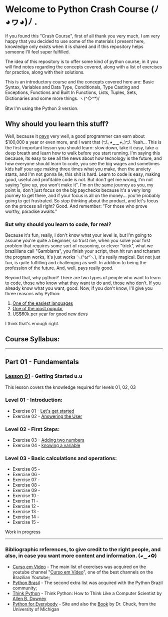 # Welcome to Python Crash Course (ﾉ◕ヮ◕)ﾉ	.

If you found this "Crash Course", first of all thank you very much, I am very happy that you decided to use some of the materials I present here, knowledge only exists when it is shared and if this repository helps someone I'll feel super fulfilled.

The idea of this repository is to offer some kind of python course, in it you will find notes regarding the concepts covered, along with a list of exercises for practice, along with their solutions.

This is an introductory course and the concepts covered here are: Basic Syntax, Variables and Data Type, Conditionals, Type Casting and Exceptions, Functions and Built In Functions, Lists, Tuples, Sets, Dictionaries and some more things. ヽ(^◇^*)/

Btw I'm using the Python 3 version.

## Why should you learn this stuff?

Well, because it [pays](https://money.usnews.com/careers/best-jobs/computer-programmer/salary) very well, a good programmer can earn about $100,000 a year or even more, and I want that (づ｡◕‿‿◕｡)づ. Yeah... This is the first important lesson you should learn: slow down, take it easy, take a deep breath and learn how to walk before you start running. I'm saying this because, its easy to see all the news about how tecnology is the future, and how everyone should learn to code, you see the big wages and sometimes kids half your age making three times what you make, then the anxiety starts, and I'm not gonna lie, this shit is hard. Learn to code is easy, making good, useful and profitable code is not. But don't get me wrong, I'm not saying "give up, you won't make it". I'm on the same journey as you, my point is, don't just focus on the big paychecks because it's a very long journey to get there, and if your focus is all on the money... you're probably going to get frustrated. So stop thinking about the product, and let's focus on the process all right? Good. And remember: "For those who prove worthy, paradise awaits."

### But why should you learn to code, for real?

Because it's fun, really, I don't know what your level is, but I'm going to assume you're quite a beginner, so trust me, when you solve your first problem that requires some sort of reasoning, or clever "trick", what we brazillians call "Gambiarra", you finish your script, then hit run and tcharam the program works, it's just works ＼(^ω^＼), it's really magical. But not just fun, is quite fulfilling and challenging as well. In addition to being the profession of the future. And, well, pays really good. 

Beyond that, why python? There are two types of people who want to learn to code, those who know what they want to do and, those who don't. If you already know what you want, good. Now, if you don't know, I'll give you three reasons why Python: 

1. [One of the easiest languages](https://brainstation.io/career-guides/how-long-does-it-take-to-learn-python#:~:text=Python%20is%20widely%20considered%20one,lot%20of%20practice%20and%20patience.)
2. [One of the most popular](https://statisticstimes.com/tech/top-computer-languages.php)
3. [US$60k per year for good new devs](https://www.simplilearn.com/python-developer-salary-article#:~:text=The%20average%20entry%2Dlevel%20Python,year%20to%20111%2C605%20USD%2Fyear.)

I think that's enough right.

## Course Syllabus:

---

## Part 01 - Fundamentals

### [Lesson 01](https://github.com/marcoshsq/Python_Crash_Course/blob/main/Main_list/01_Fundamentals/01_Intro/Lesson_01.md) - Getting Started u.u
This lesson covers the knowledge required for levels 01, 02, 03

### Level 01 - Introduction:

- Exercise 01 - [Let's get started](https://github.com/marcoshsq/Python_Crash_Course/blob/main/Main_list/01_Fundamentals/01_Intro/ex001.py)
- Exercise 02 - [Answering the User](https://github.com/marcoshsq/Python_Crash_Course/blob/main/Main_list/01_Fundamentals/01_Intro/ex002.py)

### Level 02 - First Steps:

- Exercise 03 - [Adding two numbers](https://github.com/marcoshsq/Python_Crash_Course/blob/main/Main_list/01_Fundamentals/02_First_steps/ex003.py)
- Exercise 04 - [knowing a variable](https://github.com/marcoshsq/Python_Crash_Course/blob/main/Main_list/01_Fundamentals/02_First_steps/ex004.py)

### Level 03 - Basic calculations and operations:

- Exercise 05 -
- Exercise 06 -
- Exercise 07 -
- Exercise 08 - 
- Exercise 09 - 
- Exercise 10 -
- Exercise 11 - 
- Exercise 12 -
- Exercise 13 -
- Exercise 14 -
- Exercise 15 -


Work in progress















---

### Bibliographic references, to give credit to the right people, and also, in case you want more content and information. (◕‿◕✿)	

- [Curso em Vídeo](https://www.youtube.com/playlist?list=PLHz_AreHm4dm6wYOIW20Nyg12TAjmMGT-) - The main list of exercises was acquired on the youtube channel "[Curso em Vídeo](https://www.youtube.com/c/CursoemV%C3%ADdeo/videos)", one of the best channels on the Brazilian Youtube;
- [Python Brasil](https://wiki.python.org.br/ListaDeExercicios) - The second extra list was acquired with the Python Brazil community;
- [Think Python](https://greenteapress.com/wp/think-python/) - Think Python: How to Think Like a Computer Scientist by [Allen B. Downey](https://github.com/AllenDowney)
- [Python for Everybody](https://www.py4e.com/) - Site and also the [Book](http://do1.dr-chuck.com/pythonlearn/EN_us/pythonlearn.pdf) by Dr. Chuck, from the University of Michigan






